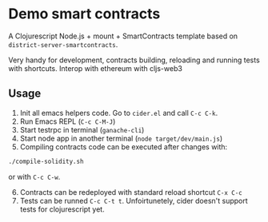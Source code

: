 # Demo smart contracts

A Clojurescript Node.js + mount + SmartContracts template based on `district-server-smartcontracts`.

Very handy for development, contracts building, reloading and running tests with shortcuts. Interop with ethereum with cljs-web3

## Usage

1. Init all emacs helpers code. Go to `cider.el` and call `C-c C-k`.
2. Run Emacs REPL (`C-c C-M-J`)
3. Start testrpc in terminal  (`ganache-cli`)
4. Start node app in another terminal (`node target/dev/main.js`)
5. Compiling contracts code can be executed after changes with:

```sh
./compile-solidity.sh
```

or with `C-c C-w`.

6. Contracts can be redeployed with standard reload shortcut `C-x C-c`
7. Tests can be runned `C-c C-t t`. Unfoirtunetely, cider doesn't support tests for clojurescript yet.
